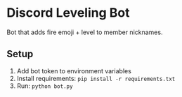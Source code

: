# Discord Leveling Bot

Bot that adds fire emoji + level to member nicknames.

## Setup
1. Add bot token to environment variables
2. Install requirements: `pip install -r requirements.txt`
3. Run: `python bot.py`
